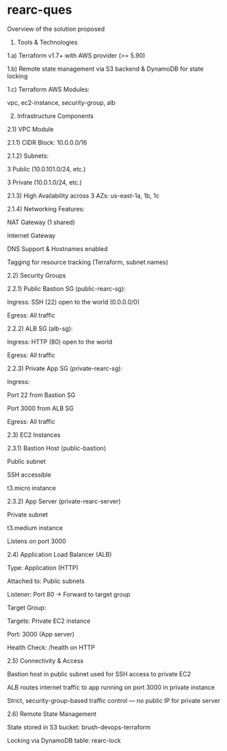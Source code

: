 # rearc-ques
Overview of the solution proposed

1) Tools & Technologies

1.a) Terraform v1.7+ with AWS provider (>= 5.90)

1.b) Remote state management via S3 backend & DynamoDB for state locking

1.c) Terraform AWS Modules:

vpc, ec2-instance, security-group, alb





2) Infrastructure Components

2.1) VPC Module

2.1.1) CIDR Block: 10.0.0.0/16

2.1.2) Subnets:

3 Public (10.0.101.0/24, etc.)

3 Private (10.0.1.0/24, etc.)

2.1.3) High Availability across 3 AZs: us-east-1a, 1b, 1c

2.1.4) Networking Features:

NAT Gateway (1 shared)

Internet Gateway

DNS Support & Hostnames enabled

Tagging for resource tracking (Terraform, subnet names)




2.2) Security Groups

2.2.1) Public Bastion SG (public-rearc-sg):

Ingress: SSH (22) open to the world (0.0.0.0/0)

Egress: All traffic

2.2.2) ALB SG (alb-sg):

Ingress: HTTP (80) open to the world

Egress: All traffic

2.2.3) Private App SG (private-rearc-sg):

Ingress:

Port 22 from Bastion SG

Port 3000 from ALB SG

Egress: All traffic



2.3) EC2 Instances

2.3.1) Bastion Host (public-bastion)

Public subnet

SSH accessible

t3.micro instance

2.3.2) App Server (private-rearc-server)

Private subnet

t3.medium instance

Listens on port 3000



2.4) Application Load Balancer (ALB)

Type: Application (HTTP)

Attached to: Public subnets

Listener: Port 80 → Forward to target group

Target Group:

Targets: Private EC2 instance

Port: 3000 (App server)

Health Check: /health on HTTP



2.5) Connectivity & Access

Bastion host in public subnet used for SSH access to private EC2

ALB routes internet traffic to app running on port 3000 in private instance

Strict, security-group-based traffic control — no public IP for private server



2.6) Remote State Management

State stored in S3 bucket: brush-devops-terraform

Locking via DynamoDB table: rearc-lock